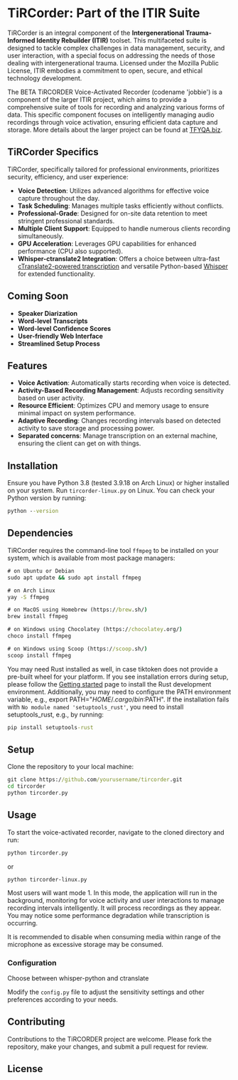 # TiRCorder: Part of the ITIR Suite

TiRCorder is an integral component of the **Intergenerational Trauma-Informed Identity Rebuilder (ITIR)** toolset. This multifaceted suite is designed to tackle complex challenges in data management, security, and user interaction, with a special focus on addressing the needs of those dealing with intergenerational trauma. Licensed under the Mozilla Public License, ITIR embodies a commitment to open, secure, and ethical technology development.

The BETA TiRCORDER Voice-Activated Recorder (codename 'jobbie') is a component of the larger ITIR project, which aims to provide a comprehensive suite of tools for recording and analyzing various forms of data. This specific component focuses on intelligently managing audio recordings through voice activation, ensuring efficient data capture and storage. More details about the larger project can be found at [TFYQA.biz](https://TFYQA.biz).

## TiRCorder Specifics

TiRCorder, specifically tailored for professional environments, prioritizes security, efficiency, and user experience:

- **Voice Detection**: Utilizes advanced algorithms for effective voice capture throughout the day.
- **Task Scheduling**: Manages multiple tasks efficiently without conflicts.
- **Professional-Grade**: Designed for on-site data retention to meet stringent professional standards.
- **Multiple Client Support**: Equipped to handle numerous clients recording simultaneously.
- **GPU Acceleration**: Leverages GPU capabilities for enhanced performance (CPU also supported).
- **Whisper-ctranslate2 Integration**: Offers a choice between ultra-fast [cTranslate2-powered transcription](https://github.com/Softcatala/whisper-ctranslate2) and versatile Python-based [Whisper](https://github.com/openai/whisper) for extended functionality.

## Coming Soon

- **Speaker Diarization**
- **Word-level Transcripts**
- **Word-level Confidence Scores**
- **User-friendly Web Interface**
- **Streamlined Setup Process**

## Features

- **Voice Activation**: Automatically starts recording when voice is detected.
- **Activity-Based Recording Management**: Adjusts recording sensitivity based on user activity.
- **Resource Efficient**: Optimizes CPU and memory usage to ensure minimal impact on system performance.
- **Adaptive Recording**: Changes recording intervals based on detected activity to save storage and processing power.
- **Separated concerns**: Manage transcription on an external machine, ensuring the client can get on with things.

## Installation

Ensure you have Python 3.8 (tested 3.9.18 on Arch Linux) or higher installed on your system. Run `tircorder-linux.py` on Linux. You can check your Python version by running:

```cmd
python --version
```



## Dependencies

TiRCorder requires the command-line tool `ffmpeg` to be installed on your system, which is available from most package managers:

```cmd
# on Ubuntu or Debian
sudo apt update && sudo apt install ffmpeg

# on Arch Linux
yay -S ffmpeg

# on MacOS using Homebrew (https://brew.sh/)
brew install ffmpeg

# on Windows using Chocolatey (https://chocolatey.org/)
choco install ffmpeg

# on Windows using Scoop (https://scoop.sh/)
scoop install ffmpeg
```

You may need Rust installed as well, in case tiktoken does not provide a pre-built wheel for your platform. If you see installation errors during setup, please follow the [Getting started](https://www.rust-lang.org/learn/get-started) page to install the Rust development environment. Additionally, you may need to configure the PATH environment variable, e.g., export PATH="$HOME/.cargo/bin:$PATH". If the installation fails with `No module named 'setuptools_rust'`, you need to install setuptools_rust, e.g., by running:

```cmd
pip install setuptools-rust
```

## Setup

Clone the repository to your local machine:

```cmd
git clone https://github.com/yourusername/tircorder.git
cd tircorder
python tircorder.py
```

## Usage

To start the voice-activated recorder, navigate to the cloned directory and run:

```cmd
python tircorder.py
```

or

```
python tircorder-linux.py
```

Most users will want mode 1. In this mode, the application will run in the background, monitoring for voice activity and user interactions to manage recording intervals intelligently. It will process recordings as they appear. You may notice some performance degradation while transcription is occurring.

It is recommended to disable when consuming media within range of the microphone as excessive storage may be consumed.

### Configuration

Choose between whisper-python and ctranslate

Modify the `config.py` file to adjust the sensitivity settings and other preferences according to your needs.

## Contributing

Contributions to the TiRCORDER project are welcome. Please fork the repository, make your changes, and submit a pull request for review.

## License
```

